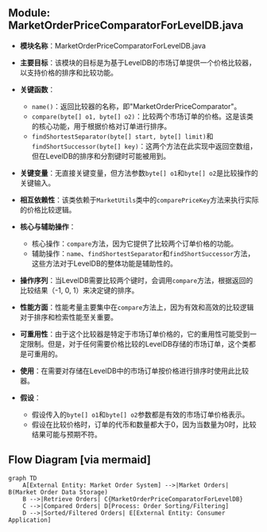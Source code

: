 ## Module: MarketOrderPriceComparatorForLevelDB.java
- **模块名称**：MarketOrderPriceComparatorForLevelDB.java

- **主要目标**：该模块的目标是为基于LevelDB的市场订单提供一个价格比较器，以支持价格的排序和比较功能。

- **关键函数**：
  - `name()`：返回比较器的名称，即"MarketOrderPriceComparator"。
  - `compare(byte[] o1, byte[] o2)`：比较两个市场订单的价格。这是该类的核心功能，用于根据价格对订单进行排序。
  - `findShortestSeparator(byte[] start, byte[] limit)`和`findShortSuccessor(byte[] key)`：这两个方法在此实现中返回空数组，但在LevelDB的排序和分割键时可能被用到。

- **关键变量**：无直接关键变量，但方法参数`byte[] o1`和`byte[] o2`是比较操作的关键输入。

- **相互依赖性**：该类依赖于`MarketUtils`类中的`comparePriceKey`方法来执行实际的价格比较逻辑。

- **核心与辅助操作**：
  - 核心操作：`compare`方法，因为它提供了比较两个订单价格的功能。
  - 辅助操作：`name`、`findShortestSeparator`和`findShortSuccessor`方法，这些方法对于LevelDB的整体功能是辅助性的。

- **操作序列**：当LevelDB需要比较两个键时，会调用`compare`方法，根据返回的比较结果（-1, 0, 1）来决定键的排序。

- **性能方面**：性能考量主要集中在`compare`方法上，因为有效和高效的比较逻辑对于排序和检索性能至关重要。

- **可重用性**：由于这个比较器是特定于市场订单价格的，它的重用性可能受到一定限制。但是，对于任何需要价格比较的LevelDB存储的市场订单，这个类都是可重用的。

- **使用**：在需要对存储在LevelDB中的市场订单按价格进行排序时使用此比较器。

- **假设**：
  - 假设传入的`byte[] o1`和`byte[] o2`参数都是有效的市场订单价格表示。
  - 假设在比较价格时，订单的代币和数量都大于0，因为当数量为0时，比较结果可能与预期不符。
## Flow Diagram [via mermaid]
```mermaid
graph TD
    A[External Entity: Market Order System] -->|Market Orders| B(Market Order Data Storage)
    B -->|Retrieve Orders| C{MarketOrderPriceComparatorForLevelDB}
    C -->|Compared Orders| D[Process: Order Sorting/Filtering]
    D -->|Sorted/Filtered Orders| E[External Entity: Consumer Application]
```
